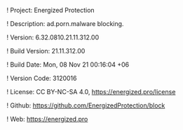 ! Project: Energized Protection

! Description: ad.porn.malware blocking.

! Version: 6.32.0810.21.11.312.00

! Build Version: 21.11.312.00

! Build Date: Mon, 08 Nov 21 00:16:04 +06

! Version Code: 3120016

! License: CC BY-NC-SA 4.0, https://energized.pro/license

! Github: https://github.com/EnergizedProtection/block

! Web: https://energized.pro
